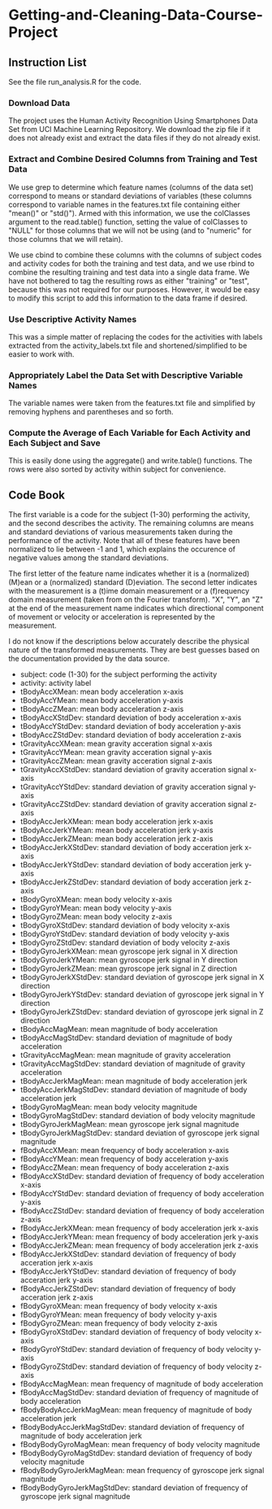 # Getting-and-Cleaning-Data-Course-Project

## Instruction List

See the file run_analysis.R for the code.

### Download Data

The project uses the Human Activity Recognition Using Smartphones Data
Set from UCI Machine Learning Repository.  We download the zip file if
it does not already exist and extract the data files if they do not
already exist.

### Extract and Combine Desired Columns from Training and Test Data

We use grep to determine which feature names (columns of the data set)
correspond to means or standard deviations of variables (these columns
correspond to variable names in the features.txt file containing
either "mean()" or "std()").  Armed with this information, we use the
colClasses argument to the read.table() function, setting the value of
colClasses to "NULL" for those columns that we will not be using (and
to "numeric" for those columns that we will retain).

We use cbind to combine these columns with the columns of subject
codes and activity codes for both the training and test data, and we
use rbind to combine the resulting training and test data into a
single data frame.  We have not bothered to tag the resulting rows as
either "training" or "test", because this was not required for our
purposes.  However, it would be easy to modify this script to add this
information to the data frame if desired.

### Use Descriptive Activity Names

This was a simple matter of replacing the codes for the activities
with labels extracted from the activity_labels.txt file and
shortened/simplified to be easier to work with.

### Appropriately Label the Data Set with Descriptive Variable Names

The variable names were taken from the features.txt file and
simplified by removing hyphens and parentheses and so forth.

### Compute the Average of Each Variable for Each Activity and Each Subject and Save

This is easily done using the aggregate() and write.table() functions.
The rows were also sorted by activity within subject for convenience.

## Code Book

The first variable is a code for the subject (1-30) performing the
activity, and the second describes the activity.  The remaining
columns are means and standard deviations of various measurements
taken during the performance of the activity.  Note that all of these
features have been normalized to lie between -1 and 1, which explains
the occurence of negative values among the standard deviations.

The first letter of the feature name indicates whether it is a
(normalized) (M)ean or a (normalized) standard (D)eviation.  The
second letter indicates with the measurement is a (t)ime domain
measurement or a (f)requency domain measurement (taken from on the
Fourier transform).  "X", "Y", an "Z" at the end of the measurement
name indicates which directional component of movement or velocity or
acceleration is represented by the measurement.

I do not know if the descriptions below accurately describe the
physical nature of the transformed measurements.  They are best
guesses based on the documentation provided by the data source.

- subject:                    code (1-30) for the subject performing the activity
- activity:                   activity label
- tBodyAccXMean:              mean body acceleration x-axis
- tBodyAccYMean:              mean body acceleration y-axis
- tBodyAccZMean:              mean body acceleration z-axis
- tBodyAccXStdDev:            standard deviation of body acceleration x-axis
- tBodyAccYStdDev:            standard deviation of body acceleration y-axis
- tBodyAccZStdDev:            standard deviation of body acceleration z-axis
- tGravityAccXMean:           mean gravity acceration signal x-axis
- tGravityAccYMean:           mean gravity acceration signal y-axis
- tGravityAccZMean:           mean gravity acceration signal z-axis
- tGravityAccXStdDev:         standard deviation of gravity acceration signal x-axis
- tGravityAccYStdDev:         standard deviation of gravity acceration signal y-axis
- tGravityAccZStdDev:         standard deviation of gravity acceration signal z-axis
- tBodyAccJerkXMean:          mean body acceleration jerk x-axis
- tBodyAccJerkYMean:          mean body acceleration jerk y-axis
- tBodyAccJerkZMean:          mean body acceleration jerk z-axis
- tBodyAccJerkXStdDev:        standard deviation of body acceration jerk x-axis
- tBodyAccJerkYStdDev:        standard deviation of body acceration jerk y-axis
- tBodyAccJerkZStdDev:        standard deviation of body acceration jerk z-axis
- tBodyGyroXMean:             mean body velocity x-axis
- tBodyGyroYMean:             mean body velocity y-axis
- tBodyGyroZMean:             mean body velocity z-axis
- tBodyGyroXStdDev:           standard deviation of body velocity x-axis
- tBodyGyroYStdDev:           standard deviation of body velocity y-axis
- tBodyGyroZStdDev:           standard deviation of body velocity z-axis
- tBodyGyroJerkXMean:         mean gyroscope jerk signal in X direction
- tBodyGyroJerkYMean:         mean gyroscope jerk signal in Y direction
- tBodyGyroJerkZMean:         mean gyroscope jerk signal in Z direction
- tBodyGyroJerkXStdDev:       standard deviation of gyroscope jerk signal in X direction
- tBodyGyroJerkYStdDev:       standard deviation of gyroscope jerk signal in Y direction
- tBodyGyroJerkZStdDev:       standard deviation of gyroscope jerk signal in Z direction
- tBodyAccMagMean:            mean magnitude of body acceleration
- tBodyAccMagStdDev:          standard deviation of magnitude of body acceleration
- tGravityAccMagMean:         mean magnitude of gravity acceleration
- tGravityAccMagStdDev:       standard deviation of magnitude of gravity acceleration
- tBodyAccJerkMagMean:        mean magnitude of body acceleration jerk
- tBodyAccJerkMagStdDev:      standard deviation of magnitude of body acceleration jerk
- tBodyGyroMagMean:           mean body velocity magnitude
- tBodyGyroMagStdDev:         standard deviation of body velocity magnitude
- tBodyGyroJerkMagMean:       mean gyroscope jerk signal magnitude
- tBodyGyroJerkMagStdDev:     standard deviation of gyroscope jerk signal magnitude
- fBodyAccXMean:              mean frequency of body acceleration x-axis
- fBodyAccYMean:              mean frequency of body acceleration y-axis
- fBodyAccZMean:              mean frequency of body acceleration z-axis
- fBodyAccXStdDev:            standard deviation of frequency of body acceleration x-axis
- fBodyAccYStdDev:            standard deviation of frequency of body acceleration y-axis
- fBodyAccZStdDev:            standard deviation of frequency of body acceleration z-axis
- fBodyAccJerkXMean:          mean frequency of body acceleration jerk x-axis               
- fBodyAccJerkYMean:          mean frequency of body acceleration jerk y-axis               
- fBodyAccJerkZMean:          mean frequency of body acceleration jerk z-axis               
- fBodyAccJerkXStdDev:        standard deviation of frequency of body acceration jerk x-axis
- fBodyAccJerkYStdDev:        standard deviation of frequency of body acceration jerk y-axis
- fBodyAccJerkZStdDev:        standard deviation of frequency of body acceration jerk z-axis
- fBodyGyroXMean:             mean frequency of body velocity x-axis                 
- fBodyGyroYMean:             mean frequency of body velocity y-axis                 
- fBodyGyroZMean:             mean frequency of body velocity z-axis                 
- fBodyGyroXStdDev:           standard deviation of frequency of body velocity x-axis
- fBodyGyroYStdDev:           standard deviation of frequency of body velocity y-axis
- fBodyGyroZStdDev:           standard deviation of frequency of body velocity z-axis
- fBodyAccMagMean:            mean frequency of magnitude of body acceleration                 
- fBodyAccMagStdDev:          standard deviation of frequency of magnitude of body acceleration
- fBodyBodyAccJerkMagMean:    mean frequency of magnitude of body acceleration jerk                 
- fBodyBodyAccJerkMagStdDev:  standard deviation of frequency of magnitude of body acceleration jerk
- fBodyBodyGyroMagMean:       mean frequency of body velocity magnitude                 
- fBodyBodyGyroMagStdDev:     standard deviation of frequency of body velocity magnitude
- fBodyBodyGyroJerkMagMean:   mean frequency of gyroscope jerk signal magnitude                 
- fBodyBodyGyroJerkMagStdDev: standard deviation of frequency of gyroscope jerk signal magnitude

